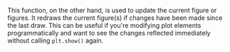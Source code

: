 This function, on the other hand, is used to update the current figure or figures. It redraws the current figure(s) if changes have been made since the last draw. This can be useful if you're modifying plot elements programmatically and want to see the changes reflected immediately without calling `plt.show()` again.